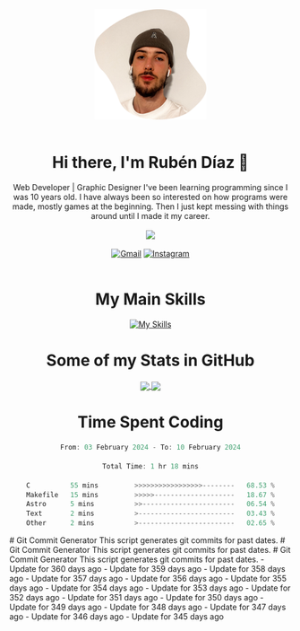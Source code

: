 <div align="center">
	<img src="./.img/yo_github_pfp.png" alt="Rubén Díaz" width=200/><br><br>
	
	
 # Hi there, I'm Rubén Díaz 👋

  Web Developer | Graphic Designer
  I've been learning programming since I was 10 years old. I have always been so interested on how programs were made, mostly games at the beginning. Then I just kept messing with things around until I made it my career.
  <br>
  <br>
  <a href="https://www.github.com/rubendiazzz" target="_blank" rel="noreferrer"><img
src="https://img.shields.io/github/followers/rubendiazzz?logo=github&style=for-the-badge&color=D14836&labelColor=E4405F" /></a>


  <a href="mailto:rubendfraga@gmail.com">![Gmail](https://img.shields.io/badge/Gmail-D14836?style=for-the-badge&logo=gmail&logoColor=white)</a>
  <a href="https://www.instagram.com/ruubendiazz">![Instagram](https://img.shields.io/badge/Instagram-%23E4405F.svg?style=for-the-badge&logo=Instagram&logoColor=white)</a><br><br>

  # My Main Skills
  [![My Skills](https://skillicons.dev/icons?i=js,html,css,c,cpp,cs,react,astro,mysql,mongo)](https://skillicons.dev)

  # Some of my Stats in GitHub
  <a href="https://github.com/anuraghazra/github-readme-stats">
	<img height=150 align="center" src="https://github-readme-stats.vercel.app/api?username=rubendiazzz&show_icons=true&theme=dracula" />
  </a>
  <a href="https://github.com/anuraghazra/convoychat">
	<img height=150 align="center" src="https://github-readme-stats.vercel.app/api/top-langs/?username=anuraghazra&hide_progress=true" />
  </a>

# Time Spent Coding
<!--START_SECTION:waka-->

```c
From: 03 February 2024 - To: 10 February 2024

Total Time: 1 hr 18 mins

C          55 mins         >>>>>>>>>>>>>>>>>--------   68.53 %
Makefile   15 mins         >>>>>--------------------   18.67 %
Astro      5 mins          >>-----------------------   06.54 %
Text       2 mins          >------------------------   03.43 %
Other      2 mins          >------------------------   02.65 %
```

<!--END_SECTION:waka-->
</div>
# Git Commit Generator
This script generates git commits for past dates.
# Git Commit Generator
This script generates git commits for past dates.
# Git Commit Generator
This script generates git commits for past dates.
- Update for 360 days ago
- Update for 359 days ago
- Update for 358 days ago
- Update for 357 days ago
- Update for 356 days ago
- Update for 355 days ago
- Update for 354 days ago
- Update for 353 days ago
- Update for 352 days ago
- Update for 351 days ago
- Update for 350 days ago
- Update for 349 days ago
- Update for 348 days ago
- Update for 347 days ago
- Update for 346 days ago
- Update for 345 days ago
